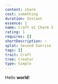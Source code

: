 ```yaml
---
content: charm
cost: something
duration: Instant
essence: 1
name: Craft e1 Charm 3
rating: 1
requires: []
shortDescription: ~
splat: Second Sunrise
tags: []
trait: Craft
tree: Creator
type: Simple
---
```


Hello **world**!
